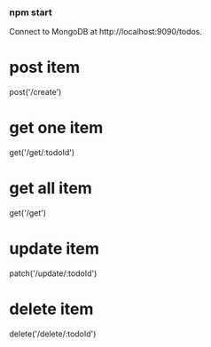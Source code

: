 ### npm start
Connect to MongoDB at http://localhost:9090/todos.


# post item
post('/create')

# get one item
get('/get/:todoId')

# get all item
get('/get')

# update item
patch('/update/:todoId')

# delete item
delete('/delete/:todoId')

